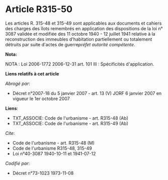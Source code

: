 # Article R315-50

Les articles R. 315-48 et 315-49 sont applicables aux documents et cahiers des charges des îlots remembrés en application des
dispositions de la loi n° 3087 validée et modifiée des 11 octobre 1940 - 12 juillet 1941 relative à la reconstruction des
immeubles d'habitation partiellement ou totalement détruits par suite d'actes de guerre*préfet autorité compétente*.

**Nota:**

NOTA : Loi 2006-1772 2006-12-31 art. 101 III : Spécificités d'application.

**Liens relatifs à cet article**

_Abrogé par_:

  - Décret n°2007-18 du 5 janvier 2007 - art. 13 (V) JORF 6 janvier 2007 en vigueur le 1er octobre 2007

**Liens**:

  - TXT_ASSOCIE: Code de l'urbanisme - art. R315-48 (Ab)
  - TXT_ASSOCIE: Code de l'urbanisme - art. R315-49 (Ab)

_Cite_:

  - Code de l'urbanisme - art. R315-48 (M)
  - Code de l'urbanisme R315-48, 315-49
  - Loi n°40-3087 1940-10-11 et 1941-07-12

_Codifié par_:

  - Décret n°73-1023 1973-11-08
